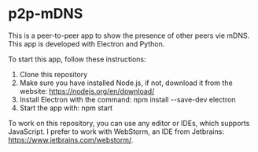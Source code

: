 # p2p-mDNS

This is a peer-to-peer app to show the presence of other peers vie mDNS. This app is developed with Electron and Python.

To start this app, follow these instructions:

1. Clone this repository
2. Make sure you have installed Node.js, if not, download it from the website: https://nodejs.org/en/download/
3. Install Electron with the command: npm install --save-dev electron
4. Start the app with: npm start

To work on this repository, you can use any editor or IDEs, which supports JavaScript. I prefer to work with WebStorm, an IDE from Jetbrains: https://www.jetbrains.com/webstorm/.

